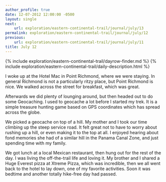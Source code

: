 ```yaml
---
author_profile: true
date: 12-07-2012 12:00:00 -0500
layout: single
next:
    url: exploration/eastern-continental-trail/journal/july/13
permalink: exploration/eastern-continental-trail/journal/july/12
previous:
    url: exploration/eastern-continental-trail/journal/july/11
title: July 12
---
```

{% include exploration/eastern-continental-trail/dayrow-finder.md %}
{% include exploration/eastern-continental-trail/daily-description.html %}

I woke up at the Hotel Mac in Point Richmond, where we were staying. In general Richmond is not a particularly ritzy place, but Point Richmond is nice. We walked across the street for breakfast, which was great.

Afterwards we did plenty of lounging around, but then headed out to do some Geocaching. I used to geocache a lot before I started my trek. It is a simple treasure hunting game based on GPS coordinates which has spread across the globe.

We picked a geocache on top of a hill. My mother and I took our time climbing up the steep service road. It felt great not to have to worry about rushing up a hill, or even making it to the top at all. I enjoyed hearing about fond memories she had of a similar hill in the Panama Canal Zone, and just spending time with my family.

We got lunch at a local Mexican restaurant, then hung out for the rest of the day. I was living the off-the-trail life and loving it. My brother and I shared a Huge Everest pizza at Xtreme Pizza, which was incredible, then we all went back to the hotel to lay down, one of my favorite activities. Soon it was bedtime and another totally hike-free day had passed.